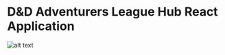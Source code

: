 # D&D Adventurers League Hub React Application
![alt text](https://testcreative.co.uk/wp-content/uploads/2017/10/Test-Logo-Circle-black-transparent.png)